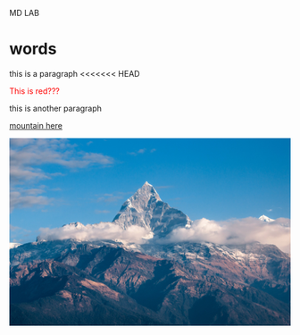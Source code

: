 <p style="text-align: left;"> MD LAB </p>

# words

this is a paragraph
<<<<<<< HEAD

<font color="red"> This is red??? </font>

this is another paragraph

[mountain here](knes381/images/mountain.jpeg)

![screenshot](mountain.jpg)
